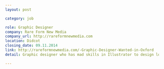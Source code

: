 ```yaml
---
layout: post

category: job

role: Graphic Designer
company: Rare Form New Media
company_url: http://rareformnewmedia.com
location: Didcot
closing_date: 09.11.2014
link: http://rareformnewmedia.com/-Graphic-Designer-Wanted-in-Oxford
detail: Graphic designer who has mad skills in Illustrator to design logos, websites, banner ads, etc. Experience in InDesign for brochures, and print media a plus. We are located in the heart of downtown Oxford, have a relaxed atmosphere and have flexible working hours.

---
```


